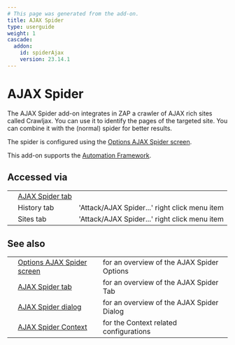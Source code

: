 ```yaml
---
# This page was generated from the add-on.
title: AJAX Spider
type: userguide
weight: 1
cascade:
  addon:
    id: spiderAjax
    version: 23.14.1
---
```


# AJAX Spider

The AJAX Spider add-on integrates in ZAP a crawler of AJAX rich sites called
Crawljax. You can use it to identify the pages of the targeted site. You can combine it
with the (normal) spider for better results.

The spider is configured using the [Options AJAX Spider screen](/docs/desktop/addons/ajax-spider/options/).

This add-on supports the [Automation Framework](/docs/desktop/addons/ajax-spider/automation/).

## Accessed via

|   |                                                          |                                               |
|---|----------------------------------------------------------|-----------------------------------------------|
|   | [AJAX Spider tab](/docs/desktop/addons/ajax-spider/tab/) |                                               |
|   | History tab                                              | 'Attack/AJAX Spider...' right click menu item |
|   | Sites tab                                                | 'Attack/AJAX Spider...' right click menu item |

## See also

|   |                                                                         |                                            |
|---|-------------------------------------------------------------------------|--------------------------------------------|
|   | [Options AJAX Spider screen](/docs/desktop/addons/ajax-spider/options/) | for an overview of the AJAX Spider Options |
|   | [AJAX Spider tab](/docs/desktop/addons/ajax-spider/tab/)                | for an overview of the AJAX Spider Tab     |
|   | [AJAX Spider dialog](/docs/desktop/addons/ajax-spider/scandialog/)      | for an overview of the AJAX Spider Dialog  |
|   | [AJAX Spider Context](/docs/desktop/addons/ajax-spider/context/)        | for the Context related configurations     |
